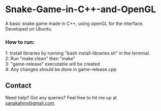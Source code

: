 # Snake-Game-in-C++-and-OpenGL
A basic snake game made in C++, using openGL for the interface. Developed on Ubuntu.

### How to run: <br>
  1: Install libraries by running "bash install-libraries.sh" in the terminal.<br>
  2: Run "make clean" then "make"<br>
  3: "game-release" executable will be created<br>
  4: Any changes should be done in game-release.cpp<br>

## Contact
Need help? Got any queries? Feel free to hit me up at sanakahnn@gmail.com.
